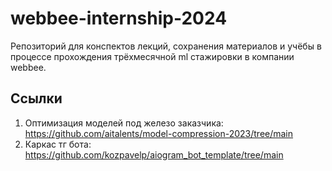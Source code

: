 # webbee-internship-2024
Репозиторий для конспектов лекций, сохранения материалов и учёбы в процессе прохождения трёхмесячной ml стажировки в компании webbee. 

## Ссылки
1. Оптимизация моделей под железо заказчика: https://github.com/aitalents/model-compression-2023/tree/main
2. Каркас тг бота: https://github.com/kozpavelp/aiogram_bot_template/tree/main

